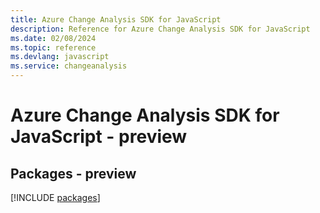 ```yaml
---
title: Azure Change Analysis SDK for JavaScript
description: Reference for Azure Change Analysis SDK for JavaScript
ms.date: 02/08/2024
ms.topic: reference
ms.devlang: javascript
ms.service: changeanalysis
---
```

# Azure Change Analysis SDK for JavaScript - preview
## Packages - preview
[!INCLUDE [packages](change-analysis-index.md)]